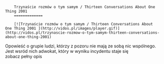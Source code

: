 
        Trzynaście rozmów o tym samym / Thirteen Conversations About One Thing 2001 
        =============
        
        [![Trzynaście rozmów o tym samym / Thirteen Conversations About One Thing 2001 ](http://vidos.pl/images/player.gif)](http://vidos.pl/trzynascie-rozmow-o-tym-samym-thirteen-conversations-about-one-thing-2001)
        
        
 Opowieść o grupie ludzi, którzy z pozoru nie mają ze sobą nic wspólnego. Jest wsród nich adwokat, który w wyniku incydentu staje się zobacz pełny opis
    